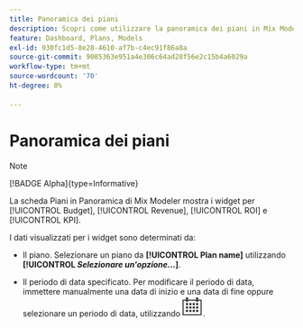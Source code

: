 ```yaml
---
title: Panoramica dei piani
description: Scopri come utilizzare la panoramica dei piani in Mix Modeler.
feature: Dashboard, Plans, Models
exl-id: 930fc1d5-8e28-4610-af7b-c4ec91f86a8a
source-git-commit: 9085363e951a4e306c64ad28f56e2c15b4a6029a
workflow-type: tm+mt
source-wordcount: '70'
ht-degree: 0%

---
```


# Panoramica dei piani

>[!NOTE]
>
>[!BADGE Alpha]{type=Informative}


La scheda Piani in Panoramica di Mix Modeler mostra i widget per [!UICONTROL Budget], [!UICONTROL Revenue], [!UICONTROL ROI] e [!UICONTROL KPI].

I dati visualizzati per i widget sono determinati da:

* Il piano. Selezionare un piano da **[!UICONTROL Plan name]** utilizzando **[!UICONTROL _Selezionare un&#39;opzione..._]**.

* Il periodo di data specificato. Per modificare il periodo di data, immettere manualmente una data di inizio e una data di fine oppure selezionare un periodo di data, utilizzando ![Calendario](/help/assets//icons/Calendar.svg).


